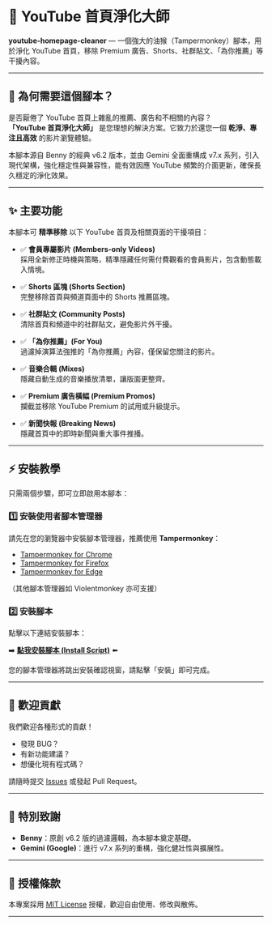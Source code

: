 # 🎯 YouTube 首頁淨化大師

**youtube-homepage-cleaner** — 一個強大的油猴（Tampermonkey）腳本，用於淨化 YouTube 首頁，移除 Premium 廣告、Shorts、社群貼文、「為你推薦」等干擾內容。

---

## 🧹 為何需要這個腳本？

是否厭倦了 YouTube 首頁上雜亂的推薦、廣告和不相關的內容？  
**「YouTube 首頁淨化大師」** 是您理想的解決方案。它致力於還您一個 **乾淨、專注且高效** 的影片瀏覽體驗。

本腳本源自 Benny 的經典 v6.2 版本，並由 Gemini 全面重構成 v7.x 系列，引入現代架構，強化穩定性與兼容性，能有效因應 YouTube 頻繁的介面更新，確保長久穩定的淨化效果。

---

## ✨ 主要功能

本腳本可 **精準移除** 以下 YouTube 首頁及相關頁面的干擾項目：

- ✅ **會員專屬影片 (Members-only Videos)**  
  採用全新修正時機與策略，精準隱藏任何需付費觀看的會員影片，包含動態載入情境。

- ✅ **Shorts 區塊 (Shorts Section)**  
  完整移除首頁與頻道頁面中的 Shorts 推薦區塊。

- ✅ **社群貼文 (Community Posts)**  
  清除首頁和頻道中的社群貼文，避免影片外干擾。

- ✅ **「為你推薦」(For You)**  
  過濾掉演算法強推的「為你推薦」內容，僅保留您關注的影片。

- ✅ **音樂合輯 (Mixes)**  
  隱藏自動生成的音樂播放清單，讓版面更整齊。

- ✅ **Premium 廣告橫幅 (Premium Promos)**  
  攔截並移除 YouTube Premium 的試用或升級提示。

- ✅ **新聞快報 (Breaking News)**  
  隱藏首頁中的即時新聞與重大事件推播。

---

## ⚡️ 安裝教學

只需兩個步驟，即可立即啟用本腳本：

### 1️⃣ 安裝使用者腳本管理器

請先在您的瀏覽器中安裝腳本管理器，推薦使用 **Tampermonkey**：

- [Tampermonkey for Chrome](https://chrome.google.com/webstore/detail/tampermonkey/dhdgffkkebhmkfjojejmpbldmpobfkfo)
- [Tampermonkey for Firefox](https://addons.mozilla.org/firefox/addon/tampermonkey/)
- [Tampermonkey for Edge](https://microsoftedge.microsoft.com/addons/detail/tampermonkey/iikmkjmpaadaobahmlepeloendndfphd)

（其他腳本管理器如 Violentmonkey 亦可支援）

### 2️⃣ 安裝腳本

點擊以下連結安裝腳本：

➡️ **[點我安裝腳本 (Install Script)](https://github.com/bennytsai1234/youtube-homepage-cleaner/raw/main/youtube-homepage-cleaner.user.js)** ⬅️

您的腳本管理器將跳出安裝確認視窗，請點擊「安裝」即可完成。

---

## 🤝 歡迎貢獻

我們歡迎各種形式的貢獻！

- 發現 BUG？
- 有新功能建議？
- 想優化現有程式碼？

請隨時提交 [Issues](https://github.com/bennytsai1234/youtube-homepage-cleaner/issues) 或發起 Pull Request。

---

## 🙏 特別致謝

- **Benny**：原創 v6.2 版的過濾邏輯，為本腳本奠定基礎。  
- **Gemini (Google)**：進行 v7.x 系列的重構，強化健壯性與擴展性。

---

## 📄 授權條款

本專案採用 [MIT License](LICENSE) 授權，歡迎自由使用、修改與散佈。

---
